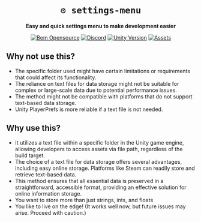 <div align="center">

# `⚙️ settings-menu`

**Easy and quick settings menu to make development easier**

[![Bem Opensource](https://img.shields.io/badge/bem-open%20source-blueviolet.svg)](#)
[![Discord](https://img.shields.io/badge/discord-%237289da.svg?logo=discord)](https://discord.gg/7mqsYMzWdh)
[![Unity Version](https://img.shields.io/badge/Unity-2021%20LTS-black.svg?logo=unity)](https://unity.com/releases/lts)
[![Assets](https://img.shields.io/badge/Assets-Kenny-green.svg)](https://kenney.nl/assets/interface-sounds)
</div>

## Why not use this?

- The specific folder used might have certain limitations or requirements that could affect its functionality.
- The reliance on text files for data storage might not be suitable for complex or large-scale data due to potential performance issues.
- The method might not be compatible with platforms that do not support text-based data storage.
- Unity PlayerPrefs is more reliable if a text file is not needed.

## Why use this?

- It utilizes a text file within a specific folder in the Unity game engine, allowing developers to access assets via file path, regardless of the build target.
- The choice of a text file for data storage offers several advantages, including easy online storage. Platforms like Steam can readily store and retrieve text-based data.
- This method ensures that all essential data is preserved in a straightforward, accessible format, providing an effective solution for online information storage.
- You want to store more than just strings, ints, and floats
- You like to live on the edge! (It works well now, but future issues may arise. Proceed with caution.)
